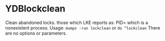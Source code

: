 # YDBlockclean

Clean abandoned locks. those which LKE reports as: PID= <pid> which is a nonexistent process.
Usage: `mumps -run lockclean` or `do ^lockclean`
There are no options or parameters.
